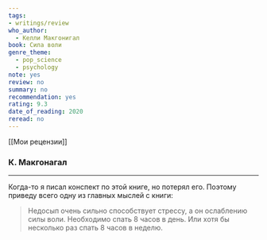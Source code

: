 ```yaml
---
tags: 
- writings/review
who_author:
  - Келли Макгонигал
book: Сила воли
genre_theme:
  - pop_science
  - psychology
note: yes
review: no
summary: no
recommendation: yes
rating: 9.3
date_of_reading: 2020
reread: no
---
```

[[Мои рецензии]]
### К. Макгонагал
---

Когда-то я писал конспект по этой книге, но потерял его. Поэтому приведу всего одну из главных мыслей с книги:

> Недосып очень сильно способствует стрессу, а он ослаблению силы воли. Необходимо спать 8 часов в день. Или хотя бы несколько раз спать 8 часов в неделю.
